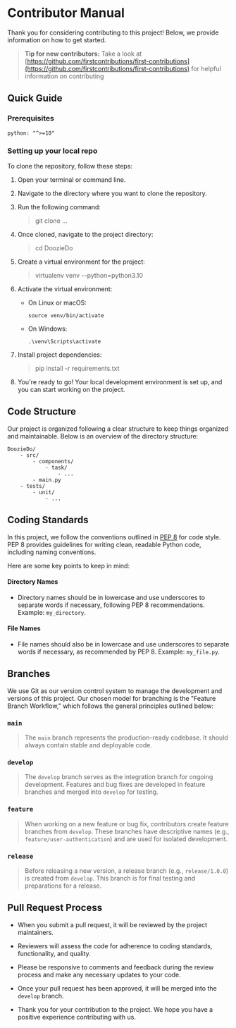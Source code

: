 # Contributor Manual

Thank you for considering contributing to this project! Below, we provide information on how to get started.

> **Tip for new contributors:**
> Take a look at [https://github.com/firstcontributions/first-contributions](https://github.com/firstcontributions/first-contributions) for helpful information on contributing

## Quick Guide

### Prerequisites

```shell
python: "^>=10"
```

### Setting up your local repo

To clone the repository, follow these steps:

1. Open your terminal or command line.

2. Navigate to the directory where you want to clone the repository.

3. Run the following command:
    >git clone ...

4. Once cloned, navigate to the project directory:
    >cd DoozieDo

5. Create a virtual environment for the project:
    >virtualenv venv --python=python3.10

6. Activate the virtual environment:

   - On Linux or macOS:

     ```
     source venv/bin/activate
     ```

   - On Windows:

     ```
     .\venv\Scripts\activate
     ```

7. Install project dependencies:
    >pip install -r requirements.txt

8. You're ready to go! Your local development environment is set up, and you can start working on the project.

## Code Structure

Our project is organized following a clear structure to keep things organized and maintainable. Below is an overview of the directory structure:

```plaintext
DoozieDo/
    - src/
        - components/
            - task/
                - ...
        - main.py
    - tests/
        - unit/
            - ...
```

## Coding Standards

In this project, we follow the conventions outlined in [PEP 8](https://www.python.org/dev/peps/pep-0008/) for code style. PEP 8 provides guidelines for writing clean, readable Python code, including naming conventions.

Here are some key points to keep in mind:

#### Directory Names 
- Directory names should be in lowercase and use underscores to separate words if necessary, following PEP 8 recommendations. Example: `my_directory`.

#### File Names
- File names should also be in lowercase and use underscores to separate words if necessary, as recommended by PEP 8. Example: `my_file.py`.

## Branches

We use Git as our version control system to manage the development and versions of this project. Our chosen model for branching is the "Feature Branch Workflow," which follows the general principles outlined below:

### `main`
>The `main` branch represents the production-ready codebase. It should always contain stable and deployable code.

### `develop`
>The `develop` branch serves as the integration branch for ongoing development. Features and bug fixes are developed in feature branches and merged into `develop` for testing.

### `feature`
>When working on a new feature or bug fix, contributors create feature branches from `develop`. These branches have descriptive names (e.g., `feature/user-authentication`) and are used for isolated development.

### `release`
>Before releasing a new version, a release branch (e.g., `release/1.0.0`) is created from `develop`. This branch is for final testing and preparations for a release.

## Pull Request Process

- When you submit a pull request, it will be reviewed by the project maintainers.

- Reviewers will assess the code for adherence to coding standards, functionality, and quality.

- Please be responsive to comments and feedback during the review process and make any necessary updates to your code.

- Once your pull request has been approved, it will be merged into the `develop` branch.

- Thank you for your contribution to the project. We hope you have a positive experience contributing with us.
